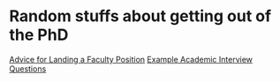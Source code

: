 Random stuffs about getting out of the PhD
========

[Advice for Landing a Faculty Position](http://www.cs.princeton.edu/~jrex/faculty-advice.html)
[Example Academic Interview Questions](http://www.cs.princeton.edu/~jrex/questions.html)

